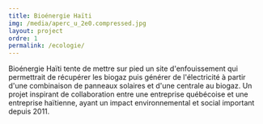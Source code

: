 ```yaml
---
title: Bioénergie Haïti
img: /media/aperc_u_2e0.compressed.jpg
layout: project
ordre: 1
permalink: /ecologie/
---
```

Bioénergie Haïti tente de mettre sur pied un site d'enfouissement qui permettrait de récupérer les biogaz puis générer de l'électricité à partir d'une combinaison de panneaux solaires et d'une centrale au biogaz. Un projet inspirant de collaboration entre une entreprise québécoise et une entreprise haïtienne, ayant un impact environnemental et social important depuis 2011.